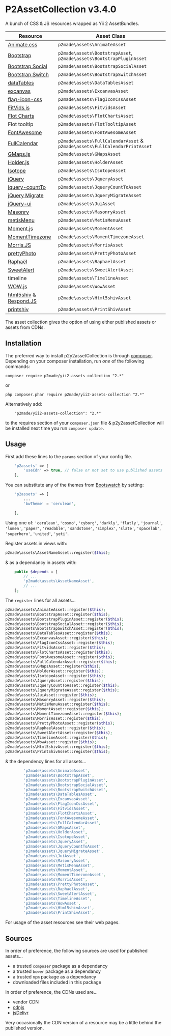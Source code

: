 P2AssetCollection v3.4.0
========================

A bunch of CSS & JS resources wrapped as Yii 2 AssetBundles.

Resource | Asset Class
-------- | -----------
[Animate.css](http://daneden.github.io/animate.css/) | `p2made\assets\AnimateAsset`
[Bootstrap](http://getbootstrap.com) | `p2made\assets\BootstrapAsset`, `p2made\assets\BootstrapPluginAsset`
[Bootstrap Social](https://github.com/lipis/bootstrap-social) | `p2made\assets\BootstrapSocialAsset`
[Bootstrap Switch](http://www.bootstrap-switch.org) | `p2made\assets\BootstrapSwitchAsset`
[dataTables](http://datatables.net) | `p2made\assets\DataTablesAsset`
[excanvas](https://github.com/arv/ExplorerCanvas) | `p2made\assets\ExcanvasAsset`
[flag-icon-css](https://github.com/lipis/flag-icon-css) | `p2made\assets\FlagIconCssAsset`
[FitVids.js](http://fitvidsjs.com) | `p2made\assets\FitvidsAsset`
[Flot Charts](http://www.flotcharts.org) | `p2made\assets\FlotChartsAsset`
Flot tooltip | `p2made\assets\FlotTooltipAsset` |
[FontAwesome](http://fortawesome.github.io/Font-Awesome/) | `p2made\assets\FontAwesomeAsset`
[FullCalendar](http://fullcalendar.io) | `p2made\assets\FullCalendarAsset` & `p2made\assets\FullCalendarPrintAsset`
[GMaps.js](https://hpneo.github.io/gmaps/) | `p2made\assets\GMapsAsset`
[Holder.js](http://imsky.github.io/holder/) | `p2made\assets\HolderAsset`
[Isotope](http://isotope.metafizzy.co) | `p2made\assets\IsotopeAsset`
[jQuery](http://jquery.com) | `p2made\assets\JqueryAsset`
[jquery-countTo](https://github.com/mhuggins/jquery-countTo) | `p2made\assets\JqueryCountToAsset`
[jQuery Migrate](http://jquery.com) | `p2made\assets\JqueryMigrateAsset`
[jQuery-ui](http://jqueryui.com) | `p2made\assets\JuiAsset`
[Masonry](http://masonry.desandro.com) | `p2made\assets\MasonryAsset`
[metisMenu](https://github.com/onokumus/metisMenu) | `p2made\assets\MetisMenuAsset`
[Moment.js](http://momentjs.com/) | `p2made\assets\MomentAsset`
[MomentTimezone](http://momentjs.com/timezone/) | `p2made\assets\MomentTimezoneAsset`
[Morris.JS](http://morrisjs.github.io/morris.js/) | `p2made\assets\MorrisAsset`
[prettyPhoto](http://www.no-margin-for-errors.com/projects/prettyphoto-jquery-lightbox-clone/) | `p2made\assets\PrettyPhotoAsset`
[Raphaël](http://raphaeljs.com) | `p2made\assets\RaphaelAsset`
[SweetAlert](http://t4t5.github.io/sweetalert/) | `p2made\assets\SweetAlertAsset`
timeline | `p2made\assets\TimelineAsset`
[WOW.js](http://mynameismatthieu.com/WOW/) | `p2made\assets\WowAsset`
[html5shiv](https://github.com/afarkas/html5shiv) & [Respond.JS](https://github.com/scottjehl/Respond) | `p2made\assets\Html5shivAsset`
[printshiv](https://github.com/afarkas/html5shiv) | `p2made\assets\PrintShivAsset`

The asset collection gives the option of using either published assets or assets from CDNs.

Installation
------------

The preferred way to install p2y2assetCollection is through [composer](http://getcomposer.org/download/).
Depending on your composer installation, run *one* of the following commands:

```
composer require p2made/yii2-assets-collection "2.*"
```

or

```
php composer.phar require p2made/yii2-assets-collection "2.*"
```

Alternatively add:

```
	"p2made/yii2-assets-collection": "2.*"
```

to the requires section of your `composer.json` file & p2y2assetCollection will be installed next time you run `composer update`.

Usage
-----

First add these lines to the `params` section of your config file.

```php
	'p2assets' => [
		'useCdn' => true, // false or not set to use published assets
	],
```

You can substitute any of the themes from [Bootswatch](http://bootswatch.com) by setting:

```php
	'p2assets' => [
		...
		'bwTheme' = 'cerulean',

	],
```

Using one of: `'cerulean'`, `'cosmo'`, `'cyborg'`, `'darkly'`, `'flatly'`, `'journal'`, `'lumen'`, `'paper'`, `'readable'`, `'sandstone'`, `'simplex'`, `'slate'`, `'spacelab'`, `'superhero'`, `'united'`, `'yeti'`.


Register assets in views with:

```php
p2made\assets\AssetNameAsset::register($this);
```

& as a dependancy in assets with:

```php
	public $depends = [
		// ...
		'p2made\assets\AssetNameAsset',
		// ...
	];
```

The `register` lines for all assets...

```php
p2made\assets\AnimateAsset::register($this);
p2made\assets\BootstrapAsset::register($this);
p2made\assets\BootstrapPluginAsset::register($this);
p2made\assets\BootstrapSocialAsset::register($this);
p2made\assets\BootstrapSwitchAsset::register($this);
p2made\assets\DataTablesAsset::register($this);
p2made\assets\ExcanvasAsset::register($this);
p2made\assets\FlagIconCssAsset::register($this);
p2made\assets\FitvidsAsset::register($this);
p2made\assets\FlotChartsAsset::register($this);
p2made\assets\FontAwesomeAsset::register($this);
p2made\assets\FullCalendarAsset::register($this);
p2made\assets\GMapsAsset::register($this);
p2made\assets\HolderAsset::register($this);
p2made\assets\IsotopeAsset::register($this);
p2made\assets\JqueryAsset::register($this);
p2made\assets\JqueryCountToAsset::register($this);
p2made\assets\JqueryMigrateAsset::register($this);
p2made\assets\JuiAsset::register($this);
p2made\assets\MasonryAsset::register($this);
p2made\assets\MetisMenuAsset::register($this);
p2made\assets\MomentAsset::register($this);
p2made\assets\MomentTimezoneAsset::register($this);
p2made\assets\MorrisAsset::register($this);
p2made\assets\PrettyPhotoAsset::register($this);
p2made\assets\RaphaelAsset::register($this);
p2made\assets\SweetAlertAsset::register($this);
p2made\assets\TimelineAsset::register($this);
p2made\assets\WowAsset::register($this);
p2made\assets\Html5shivAsset::register($this);
p2made\assets\PrintShivAsset::register($this);
```

& the dependency lines for all assets...

```php
		'p2made\assets\AnimateAsset',
		'p2made\assets\BootstrapAsset',
		'p2made\assets\BootstrapPluginAsset',
		'p2made\assets\BootstrapSocialAsset',
		'p2made\assets\BootstrapSwitchAsset',
		'p2made\assets\DataTablesAsset',
		'p2made\assets\ExcanvasAsset',
		'p2made\assets\FlagIconCssAsset',
		'p2made\assets\FitvidsAsset',
		'p2made\assets\FlotChartsAsset',
		'p2made\assets\FontAwesomeAsset',
		'p2made\assets\FullCalendarAsset',
		'p2made\assets\GMapsAsset',
		'p2made\assets\HolderAsset',
		'p2made\assets\IsotopeAsset',
		'p2made\assets\JqueryAsset',
		'p2made\assets\JqueryCountToAsset',
		'p2made\assets\JqueryMigrateAsset',
		'p2made\assets\JuiAsset',
		'p2made\assets\MasonryAsset',
		'p2made\assets\MetisMenuAsset',
		'p2made\assets\MomentAsset',
		'p2made\assets\MomentTimezoneAsset',
		'p2made\assets\MorrisAsset',
		'p2made\assets\PrettyPhotoAsset',
		'p2made\assets\RaphaelAsset',
		'p2made\assets\SweetAlertAsset',
		'p2made\assets\TimelineAsset',
		'p2made\assets\WowAsset',
		'p2made\assets\Html5shivAsset',
		'p2made\assets\PrintShivAsset',
```

For usage of the asset resources see their web pages.

Sources
-------

In order of preference, the following sources are used for published assets...

- a trusted `composer` package as a dependancy
- a trusted `bower` package as a dependancy
- a trusted `npm` package as a dependancy
- downloaded files included in this package

In order of preference, the CDNs used are...

- vendor CDN
- [cdnjs](https://cdnjs.com/)
- [jsDelivr](http://www.jsdelivr.com/)

Very occasionally the CDN version of a resource may be a little behind the published version.



